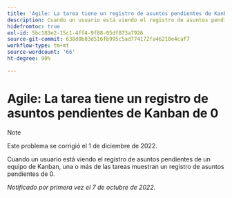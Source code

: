 ```yaml
---
title: 'Agile: La tarea tiene un registro de asuntos pendientes de Kanban de 0'
description: Cuando un usuario está viendo el registro de asuntos pendientes de un equipo de Kanban, una o más de las tareas muestran un registro de asuntos pendientes de 0.
hidefromtoc: true
exl-id: 5bc183e2-15c1-4ff4-9f88-05df873a7926
source-git-commit: 638d0b83d516fb995c5ad774172fa46210e4caf7
workflow-type: tm+mt
source-wordcount: '66'
ht-degree: 90%

---
```


# Agile: La tarea tiene un registro de asuntos pendientes de Kanban de 0

>[!NOTE]
>
>Este problema se corrigió el 1 de diciembre de 2022.

Cuando un usuario está viendo el registro de asuntos pendientes de un equipo de Kanban, una o más de las tareas muestran un registro de asuntos pendientes de 0.

_Notificado por primera vez el 7 de octubre de 2022._
